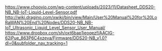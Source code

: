 https://www.choovio.com/wp-content/uploads/2023/11/Datasheet_DDS20-NB_NB-IoT-Liquid-Level-Sensor.pdf
http://wiki.dragino.com/xwiki/bin/view/Main/User%20Manual%20for%20LoRaWAN%20End%20Nodes/DDS20-NB_NB-IoT_Ultrasonic_Liquid_Level_Sensor_User_Manual/
https://www.dropbox.com/sh/oxt6bap1ieoqezf/AACIG-62iPue_863P6C4xzeva/Firmware/DDS20-NB_v1.0?dl=0&subfolder_nav_tracking=1
